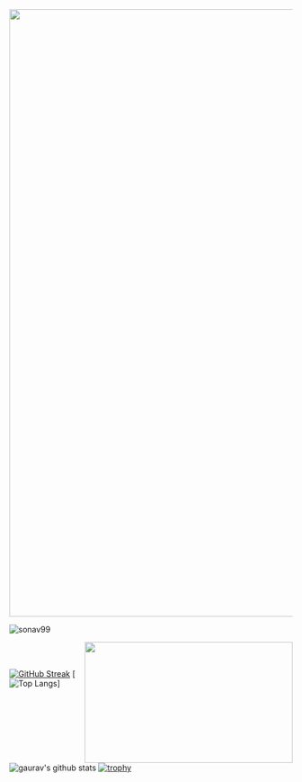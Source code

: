 
<img align="center" width="1080" src="https://img.freepik.com/free-vector/laptop-with-program-code-isometric-icon-software-development-programming-applications-dark-neon_39422-971.jpg?w=826&t=st=1690547706~exp=1690548306~hmac=2a6ffcf8f5b5b748fdb7225043f9729467499b8e298e071561cddb81bdd64a09">
<p align="left"> <img src="https://komarev.com/ghpvc/?username=sonav99&label=Profile%20views&color=0e75b6&style=flat" alt="sonav99" /> </p>


<img align="right" width="370" height="215" src="https://img.freepik.com/premium-photo/boy-holding-soccer-ball-his-hands_888396-2877.jpg?w=1060">
<p align="left">
</p>



</p>

<br></br>





[![GitHub Streak](http://github-readme-streak-stats.herokuapp.com?user=sonav99&theme=dark&background=000000)](https://git.io/streak-stats)
[![Top Langs](https://github-readme-stats-sigma-five.vercel.app/api/top-langs/?username=sonav99&layout=compact&theme=vision-friendly-dark)]
 ![gaurav's github stats](https://github-readme-stats-sigma-five.vercel.app/api?username=sonav99&count_private=true&show_icons=true&theme=radical)
[![trophy](https://github-profile-trophy.vercel.app/?username=sonav99&theme=algolia)](https://github.com/ryo-ma/github-profile-trophy)



<!-- GitHub Profile Widget Start -->

<!-- GitHub Profile Widget End -->
